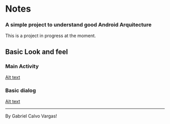 # Notes 
### A simple project to understand good Android Arquitecture

This is a project in progress at the moment.

## Basic Look and feel

### Main Activity
[Alt text](image.png)

### Basic dialog
[Alt text](dialog.png)

---

By Gabriel Calvo Vargas!